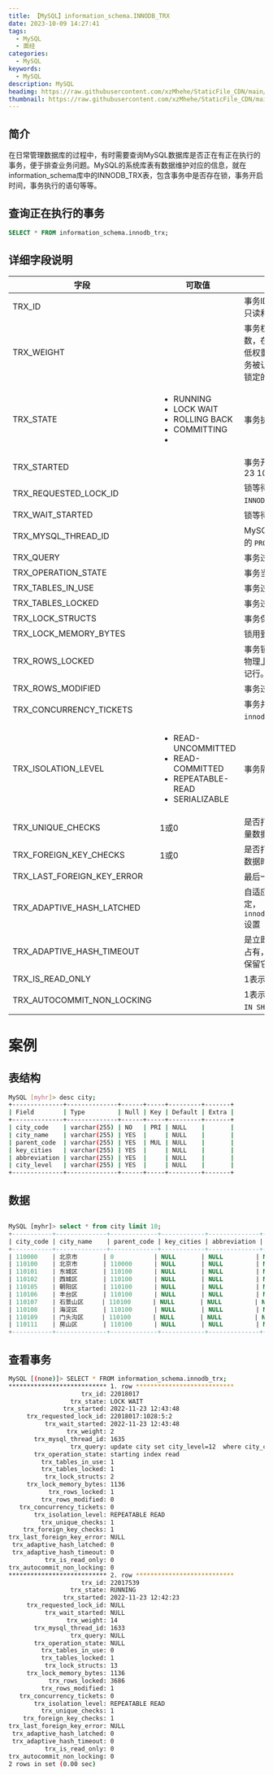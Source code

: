 ```yaml
---
title: 【MySQL】information_schema.INNODB_TRX
date: 2023-10-09 14:27:41
tags:
  - MySQL
  - 面经
categories:
  - MySQL
keywords:
  - MySQL
description: MySQL
headimg: https://raw.githubusercontent.com/xzMhehe/StaticFile_CDN/main/static/img/mo/20231009143126.png
thumbnail: https://raw.githubusercontent.com/xzMhehe/StaticFile_CDN/main/static/img/mo/20231009143126.png
---
```


## 简介
在日常管理数据库的过程中，有时需要查询MySQL数据库是否正在有正在执行的事务，便于排查业务问题。MySQL的系统库表有数据维护对应的信息，就在information_schema库中的INNODB_TRX表，包含事务中是否存在锁，事务开启时间，事务执行的语句等等。

## 查询正在执行的事务
```sql
SELECT * FROM information_schema.innodb_trx;
```
## 详细字段说明

<table><thead><tr><th>字段</th><th>可取值</th><th>说明</th></tr></thead><tbody><tr><td>TRX_ID</td><td></td><td>事务ID：具有唯一性，这些ID不是为只读和非锁定的事务创建的。</td></tr><tr><td>TRX_WEIGHT</td><td></td><td>事务权重：衡量更改的行数和锁的行数，在死锁的时候，引擎会优先回滚低权重的事务。更改了非事务表的事务被认为比其他事务重，无论更改和锁定的行数是多少。</td></tr><tr><td>TRX_STATE</td><td> 
<ul><li>RUNNING</li><li>LOCK WAIT</li><li>ROLLING BACK</li><li>COMMITTING </li><li><ul></ul> 
</li></ul></td><td>事务执行状态</td></tr><tr><td>TRX_STARTED</td><td></td><td>事务开始时间，格式如：2022-11-23 10:18:38</td></tr><tr><td>TRX_REQUESTED_LOCK_ID</td><td></td><td>锁等待ID，可以join上对应<code>INNODB_LOCKS</code> 表的id</td></tr><tr><td>TRX_WAIT_STARTED</td><td></td><td>锁等待的开始时间</td></tr><tr><td>TRX_MYSQL_THREAD_ID</td><td></td><td>MySQL 的线程ID，可以join上对应的 <code>PROCESSLIST</code>表数据</td></tr><tr><td>TRX_QUERY</td><td></td><td>事务过程执行的SQL语句</td></tr><tr><td>TRX_OPERATION_STATE</td><td></td><td>事务当前的状态</td></tr><tr><td>TRX_TABLES_IN_USE</td><td></td><td>事务过程中使用到的表数量</td></tr><tr><td>TRX_TABLES_LOCKED</td><td></td><td>事务过程中被锁的表数量</td></tr><tr><td>TRX_LOCK_STRUCTS</td><td></td><td>事务保留的所数量</td></tr><tr><td>TRX_LOCK_MEMORY_BYTES</td><td></td><td>锁用到的内存大小</td></tr><tr><td>TRX_ROWS_LOCKED</td><td></td><td>事务锁定的近似行数，该值可能包括物理上存在但对事务不可见的删除标记行。</td></tr><tr><td>TRX_ROWS_MODIFIED</td><td></td><td>事务过程中更改或插入的行数</td></tr><tr><td>TRX_CONCURRENCY_TICKETS</td><td></td><td>事务并发票数，由系统变量<code>innodb_concurrency_tickets</code>设置</td></tr><tr><td>TRX_ISOLATION_LEVEL</td><td> 
<ul><li>READ-UNCOMMITTED</li><li>READ-COMMITTED</li><li>REPEATABLE-READ</li><li>SERIALIZABLE</li></ul></td><td>事务隔离级别</td></tr><tr><td>TRX_UNIQUE_CHECKS</td><td>1或0</td><td>是否打开唯一性检查的标识，加载大量数据时关闭</td></tr><tr><td>TRX_FOREIGN_KEY_CHECKS</td><td>1或0</td><td>是否打开外键检查的标识，加载大量数据时关闭</td></tr><tr><td>TRX_LAST_FOREIGN_KEY_ERROR</td><td></td><td>最后一次的外键错误信息</td></tr><tr><td>TRX_ADAPTIVE_HASH_LATCHED</td><td></td><td>自适应哈希索引是否被当前事务锁定， <code>innodb_adaptive_hash_index_parts</code>设置</td></tr><tr><td>TRX_ADAPTIVE_HASH_TIMEOUT</td><td></td><td>是立即放弃自适应哈希索引的搜索锁占有，还是在来自MySQL的调用中保留它。</td></tr><tr><td>TRX_IS_READ_ONLY</td><td></td><td>1表示只读</td></tr><tr><td>TRX_AUTOCOMMIT_NON_LOCKING</td><td></td><td>1表示：没使用<code>FOR UPDATE</code> 或 <code>LOCK IN SHARED MODE</code>的SELECT语句</td></tr></tbody></table>


# 案例
## 表结构
```bash
MySQL [myhr]> desc city;         
+--------------+--------------+------+-----+---------+-------+
| Field        | Type         | Null | Key | Default | Extra |
+--------------+--------------+------+-----+---------+-------+
| city_code    | varchar(255) | NO   | PRI | NULL    |       |
| city_name    | varchar(255) | YES  |     | NULL    |       |
| parent_code  | varchar(255) | YES  | MUL | NULL    |       |
| key_cities   | varchar(255) | YES  |     | NULL    |       |
| abbreviation | varchar(255) | YES  |     | NULL    |       |
| city_level   | varchar(255) | YES  |     | NULL    |       |
+--------------+--------------+------+-----+---------+-------+
```

## 数据
```sql

MySQL [myhr]> select * from city limit 10;
+-----------+--------------+-------------+------------+--------------+------------+
| city_code | city_name    | parent_code | key_cities | abbreviation | city_level |
+-----------+--------------+-------------+------------+--------------+------------+
| 110000    | 北京市       | 0           | NULL       | NULL         | NULL       |
| 110100    | 北京市       | 110000      | NULL       | NULL         | NULL       |
| 110101    | 东城区       | 110100      | NULL       | NULL         | NULL       |
| 110102    | 西城区       | 110100      | NULL       | NULL         | NULL       |
| 110105    | 朝阳区       | 110100      | NULL       | NULL         | NULL       |
| 110106    | 丰台区       | 110100      | NULL       | NULL         | NULL       |
| 110107    | 石景山区     | 110100      | NULL       | NULL         | NULL       |
| 110108    | 海淀区       | 110100      | NULL       | NULL         | NULL       |
| 110109    | 门头沟区     | 110100      | NULL       | NULL         | NULL       |
| 110111    | 房山区       | 110100      | NULL       | NULL         | NULL       |
+-----------+--------------+-------------+------------+--------------+------------+
```

## 查看事务
```bash
MySQL [(none)]> SELECT * FROM information_schema.innodb_trx;
*************************** 1. row ***************************
                    trx_id: 22018017
                 trx_state: LOCK WAIT
               trx_started: 2022-11-23 12:43:48
     trx_requested_lock_id: 22018017:1028:5:2
          trx_wait_started: 2022-11-23 12:43:48
                trx_weight: 2
       trx_mysql_thread_id: 1635
                 trx_query: update city set city_level=12  where city_code=110100
       trx_operation_state: starting index read
         trx_tables_in_use: 1
         trx_tables_locked: 1
          trx_lock_structs: 2
     trx_lock_memory_bytes: 1136
           trx_rows_locked: 1
         trx_rows_modified: 0
   trx_concurrency_tickets: 0
       trx_isolation_level: REPEATABLE READ
         trx_unique_checks: 1
    trx_foreign_key_checks: 1
trx_last_foreign_key_error: NULL
 trx_adaptive_hash_latched: 0
 trx_adaptive_hash_timeout: 0
          trx_is_read_only: 0
trx_autocommit_non_locking: 0
*************************** 2. row ***************************
                    trx_id: 22017539
                 trx_state: RUNNING
               trx_started: 2022-11-23 12:42:23
     trx_requested_lock_id: NULL
          trx_wait_started: NULL
                trx_weight: 14
       trx_mysql_thread_id: 1633
                 trx_query: NULL
       trx_operation_state: NULL
         trx_tables_in_use: 0
         trx_tables_locked: 1
          trx_lock_structs: 13
     trx_lock_memory_bytes: 1136
           trx_rows_locked: 3686
         trx_rows_modified: 1
   trx_concurrency_tickets: 0
       trx_isolation_level: REPEATABLE READ
         trx_unique_checks: 1
    trx_foreign_key_checks: 1
trx_last_foreign_key_error: NULL
 trx_adaptive_hash_latched: 0
 trx_adaptive_hash_timeout: 0
          trx_is_read_only: 0
trx_autocommit_non_locking: 0
2 rows in set (0.00 sec)
```



